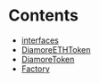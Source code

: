 

# Contents
- [interfaces](/contracts/interfaces)
- [DiamoreETHToken](DiamoreETHToken.sol/contract.DiamoreETHToken.md)
- [DiamoreToken](DiamoreToken.sol/contract.DiamoreToken.md)
- [Factory](Factory.sol/contract.Factory.md)
